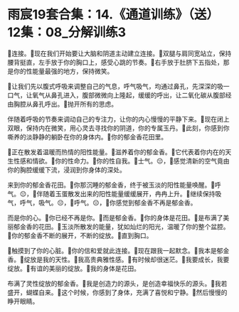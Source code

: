 # 雨宸19套合集：14.《通道训练》（送）12集：08_分解训练3

🎼连接。🎼现在我们开始要让大脑和阴道主动建立连接。🎼双腿与肩同宽站立，保持腰背挺直，左手放于你的胸口上，感受心跳的节奏。🎼右手放于肚脐下五指处，那是你的性能量最强的地方，保持微笑。

🎼让我们先以腹式呼吸来调整自己的气息，呼气吸气，均通过鼻孔，先深深的吸一口气，让氧气从鼻孔进入，腹部微微向上隆起，缓缓的呼出，让二氧化碳从腹部经由胸腔从鼻孔呼出。🎼抛开所有的思虑。

伴随着呼吸的节奏来调动自己的专注力，让你的内心慢慢的平静下来。🎼现在闭上双眼，保持内在微笑，用心灵去寻找你的阴道，你的专属玉丹。🎼此刻，你感到你嘶养的淡静静的躺卧在你的身体内。🎼你的郁金香花田里。

🎼正在散发着温暖而热情的阳性能量。🎼滋养着你的郁金香。🎼它代表着你内在的天生性感和情欲。🎼你的性命力。🎼你的性自我。🎼士气。😔，🎼感觉清新的空气竟由你的胸腔缓缓下流，浸润到你身体的深处。

来到你的郁金香花田。🎼你那沉睡的郁金香，终于被玉淡的阳性能量唤醒。🎼呼气。😔，🎼伴随着玉蛋散发出来的阳性能量缓缓展开，冉冉上升。🎼继续保持吸气，呼气，吸气。😔，🎼呼气。😔，🎼你感觉到郁金香不再是郁金香。

而是你的心。🎼你已经不再是你。🎼而是郁金香。🎼你的身体是花田。🎼是布满了美丽郁金香的花田。🎼玉淡所散发的能量，犹如灿烂的阳光，温暖了你的整个盆腔。🎼你的郁金香不断的展开，不断的绽放。🎼直到胸口。

🎼触摸到了你的心脏。🎼你的信和爱就此连接。🎼现在跟我一起默念。🎼我本是郁金香。🎼绽放是我的天性。🎼我高贵典雅性感。🎼有时候却很迷茫。🎼我要成长，我要绽放。🎼有谊的美丽的绽放。🎼我的身体是花田。

布满了灵性绽放的郁金香。🎼我是创造力的源头，是创造幸福快乐的源头。🎼我若盛开，蝴蝶自来。🎼这个时候，你感到了身体，充满了喜悦和宁静。🎼然后慢慢的睁开眼睛。

